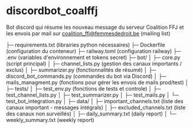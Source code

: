# discordbot_coalffj
Bot discord qui résume les nouveau message du serveur Coalition FFJ et les envois par mail sur coalition_ffj@femmesdedroit.be (mailing list)


├─ requirements.txt						(librairies python nécessaires)
├─ Dockerfile							(configuration du conteneur)
├─ railway.toml							(configuration railway)
├─ .env									(variables d'environnement et tokens secret)
├─ bot/
│	├─ core.py							(script principal)
│	├─ channel_lists.py					(gestion des canaux importants / exclus)
│	├─ summarizer.py					(fonctionnalités de résumé)
│	├─ discord_bot_commands.py			(commandes du bot via Discord)
│	├─ mails_managment.py				(fonctions pour gérer les envois de mails prod/test)
│
├─ tests/
│  ├─ test_env.py						(fonctions de tests et controle)
│  ├─ test_channel_lists.py
│  ├─ test_summarizer.py
│  ├─ test_mails.py
│  └─ test_bot_integration.py
│
├─ data/
│   ├─ important_channels.txt			(liste des canaux important - messages intégrals)
│   ├─ excluded_channels.txt			(liste des canaux non surveillés)
│   ├─ daily_summary.txt				(daily report)
│   └─ weekly_summary.txt				(weekly report)

